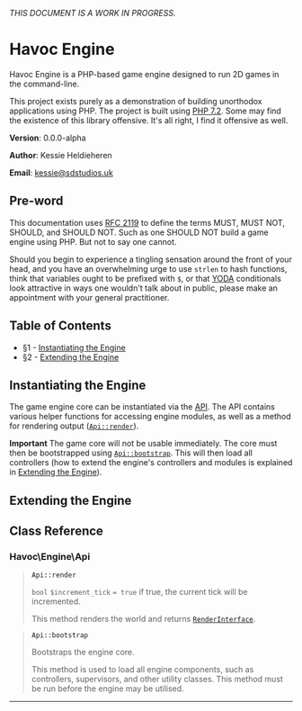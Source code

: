 *THIS DOCUMENT IS A WORK IN PROGRESS.*

# Havoc Engine
Havoc Engine is a PHP-based game engine designed to run 2D games in the command-line.

This project exists purely as a demonstration of building unorthodox applications using PHP. The project is built using [PHP 7.2](http://php.net/releases/7_2_0.php). Some may find the existence of this library offensive. It's all right, I find it offensive as well.

**Version**: 0.0.0-alpha

**Author**: Kessie Heldieheren

**Email**: kessie@sdstudios.uk

## Pre-word
This documentation uses [RFC 2119](https://www.ietf.org/rfc/rfc2119.txt) to define the terms MUST, MUST NOT, SHOULD, and SHOULD NOT. Such as one SHOULD NOT build a game engine using PHP. But not to say one cannot.

Should you begin to experience a tingling sensation  around the front of your head, and you have an overwhelming urge to use `strlen` to hash functions, think that variables ought to be prefixed with `$`, or that [YODA](https://en.wikipedia.org/wiki/Yoda_conditions) conditionals look attractive in ways one wouldn't talk about in public, please make an appointment with your general practitioner.

## Table of Contents
* §1 - [Instantiating the Engine](#S1)
* §2 - [Extending the Engine](#S2)

## <a name="S1">Instantiating the Engine</a>
The game engine core can be instantiated via the [API](#Api).  The API contains various helper functions for accessing engine modules, as well as a method for rendering output ([`Api::render`](#Api_render)).

**Important**
The game core will not be usable immediately. The core must then be bootstrapped using [`Api::bootstrap`](#Api_bootstrap). This will then load all controllers (how to extend the engine's controllers and modules is explained in [Extending the Engine](#S2)).

## <a name="S2">Extending the Engine</a>


## Class Reference

### Havoc\Engine\\<a name="Api">Api</a>

> <a name="Api_render">`Api::render`</a>
> 
> `bool` `$increment_tick` `= true` if true, the current tick will be incremented.
> 
> This method renders the world and returns [`RenderInterface`](#RenderInterface).

> <a name="Api_bootstrap">`Api::bootstrap`</a>
> 
> Bootstraps the engine core.
> 
> This method is used to load all engine components, such as controllers, supervisors, and other utility classes. This method must be run before the engine may be utilised.

------
